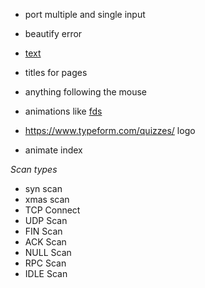 - port multiple and single input
- beautify error
- [text](https://www.youtube.com/watch?v=eVwH3VL1EsA)
- titles for pages

- anything following the mouse
- animations like [fds](https://www.mentimeter.com/features/quiz-presentations)
- https://www.typeform.com/quizzes/ logo
- animate index

_Scan types_

- syn scan
- xmas scan
- TCP Connect
- UDP Scan
- FIN Scan
- ACK Scan
- NULL Scan
- RPC Scan
- IDLE Scan
